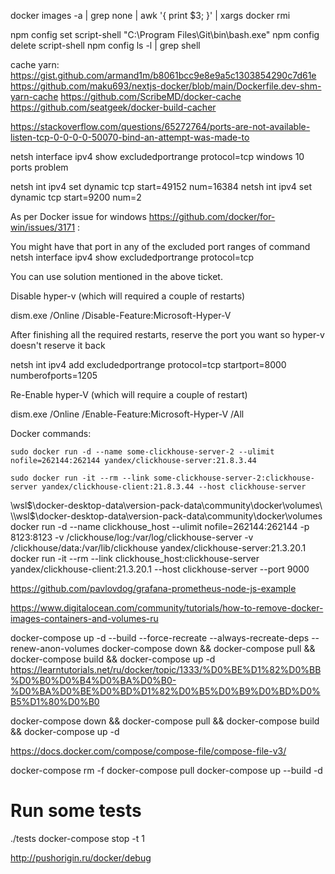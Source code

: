 docker images -a | grep none | awk '{ print $3; }' | xargs docker rmi

npm config set script-shell "C:\\Program Files\\Git\\bin\\bash.exe"
npm config delete script-shell
npm config ls -l | grep shell


cache yarn:
https://gist.github.com/armand1m/b8061bcc9e8e9a5c1303854290c7d61e
https://github.com/maku693/nextjs-docker/blob/main/Dockerfile.dev-shm-yarn-cache
https://github.com/ScribeMD/docker-cache
https://github.com/seatgeek/docker-build-cacher


https://stackoverflow.com/questions/65272764/ports-are-not-available-listen-tcp-0-0-0-0-50070-bind-an-attempt-was-made-to

netsh interface ipv4 show excludedportrange protocol=tcp
windows 10 ports problem

netsh int ipv4 set dynamic tcp start=49152 num=16384
netsh int ipv4 set dynamic tcp start=9200 num=2


As per Docker issue for windows https://github.com/docker/for-win/issues/3171 :

You might have that port in any of the excluded port ranges of command netsh interface ipv4 show excludedportrange protocol=tcp

You can use solution mentioned in the above ticket.

Disable hyper-v (which will required a couple of restarts)

dism.exe /Online /Disable-Feature:Microsoft-Hyper-V

After finishing all the required restarts, reserve the port you want so hyper-v doesn't reserve it back

netsh int ipv4 add excludedportrange protocol=tcp startport=8000 numberofports=1205

Re-Enable hyper-V (which will require a couple of restart)

dism.exe /Online /Enable-Feature:Microsoft-Hyper-V /All

Docker commands:
```
sudo docker run -d --name some-clickhouse-server-2 --ulimit nofile=262144:262144 yandex/clickhouse-server:21.8.3.44
```
```
sudo docker run -it --rm --link some-clickhouse-server-2:clickhouse-server yandex/clickhouse-client:21.8.3.44 --host clickhouse-server
```


\\wsl$\docker-desktop-data\version-pack-data\community\docker\volumes\
\\wsl$\docker-desktop-data\version-pack-data\community\docker\volumes\
docker run -d --name clickhouse_host --ulimit nofile=262144:262144 -p 8123:8123 -v /clickhouse/log:/var/log/clickhouse-server -v /clickhouse/data:/var/lib/clickhouse yandex/clickhouse-server:21.3.20.1
docker run -it --rm --link clickhouse_host:clickhouse-server yandex/clickhouse-client:21.3.20.1 --host clickhouse-server --port 9000


https://github.com/pavlovdog/grafana-prometheus-node-js-example

https://www.digitalocean.com/community/tutorials/how-to-remove-docker-images-containers-and-volumes-ru


docker-compose up -d --build --force-recreate --always-recreate-deps --renew-anon-volumes
docker-compose down && docker-compose pull && docker-compose build && docker-compose up -d
https://learntutorials.net/ru/docker/topic/1333/%D0%BE%D1%82%D0%BB%D0%B0%D0%B4%D0%BA%D0%B0-%D0%BA%D0%BE%D0%BD%D1%82%D0%B5%D0%B9%D0%BD%D0%B5%D1%80%D0%B0


docker-compose down && docker-compose pull && docker-compose build && docker-compose up -d


https://docs.docker.com/compose/compose-file/compose-file-v3/

docker-compose rm -f
docker-compose pull
docker-compose up --build -d
# Run some tests
./tests
docker-compose stop -t 1


http://pushorigin.ru/docker/debug


